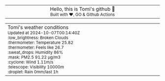 
<div align="center">
<table>
<tbody>
<td align="center">
<img width="2000" height="0"><br>
Hello, this is Tomi's github 👋<br>
<sup>Built with ❤️, GO & Github Actions</sup><br>
<img width="2000" height="0">
</td>
</tbody>
</table>
</div>
<table>
<tbody>
<td align="left">
<img width="2000" height="0"><br>
Tomi's weather conditions<br>
<sup>Updated at 2024-10-07T00:14:40Z</sup><br>
<sup>:low_brightness: Broken Clouds</sup><br>
<sup>:thermometer: Temperature 25.82 </sup><br>
<sup>:thermometer: Feels like 26.7</sup><br>
<sup>:sweat_drops: Humidity 86%</sup><br>
<sup>:mask: PM2.5 91.22 μg/m3</sup><br>
<sup>:cyclone: Wind 1.11m/s </sup><br>
<sup>:telescope: Visibility 10000m </sup><br>
<sup>:droplet: Rain 0mm/last 1h </sup><br>
<img width="2000" height="0">
</td>
<td align="left">
<img width="2000" height="0"><br>
<br>
<img width="2000" height="0">
</td>
</tbody>
</table>
</div>
    